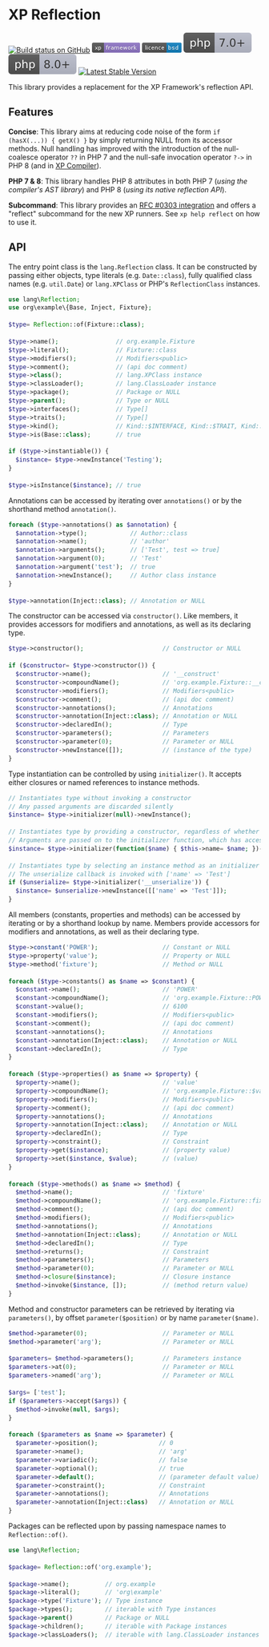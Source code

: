XP Reflection
=============

[![Build status on GitHub](https://github.com/xp-framework/reflection/workflows/Tests/badge.svg)](https://github.com/xp-framework/reflection/actions)
[![XP Framework Module](https://raw.githubusercontent.com/xp-framework/web/master/static/xp-framework-badge.png)](https://github.com/xp-framework/core)
[![BSD Licence](https://raw.githubusercontent.com/xp-framework/web/master/static/licence-bsd.png)](https://github.com/xp-framework/core/blob/master/LICENCE.md)
[![Requires PHP 7.0+](https://raw.githubusercontent.com/xp-framework/web/master/static/php-7_0plus.svg)](http://php.net/)
[![Supports PHP 8.0+](https://raw.githubusercontent.com/xp-framework/web/master/static/php-8_0plus.svg)](http://php.net/)
[![Latest Stable Version](https://poser.pugx.org/xp-framework/reflection/version.png)](https://packagist.org/packages/xp-framework/reflection)

This library provides a replacement for the XP Framework's reflection API.

Features
--------
**Concise**: This library aims at reducing code noise of the form `if (hasX(...)) { getX() }` by simply returning NULL from its accessor methods. Null handling has improved with the introduction of the null-coalesce operator `??` in PHP 7 and the null-safe invocation operator `?->` in PHP 8 (and in [XP Compiler](https://github.com/xp-framework/compiler)).

**PHP 7 & 8**: This library handles PHP 8 attributes in both PHP 7 (*using the compiler's AST library*) and PHP 8 (*using its native reflection API*).

**Subcommand**: This library provides an [RFC #0303 integration](https://github.com/xp-framework/rfc/issues/303) and offers a "reflect" subcommand for the new XP runners. See `xp help reflect` on how to use it.

API
---
The entry point class is the `lang.Reflection` class. It can be constructed by passing either objects, type literals (e.g. `Date::class`), fully qualified class names (e.g. `util.Date`) or `lang.XPClass` or PHP's `ReflectionClass` instances.

```php
use lang\Reflection;
use org\example\{Base, Inject, Fixture};

$type= Reflection::of(Fixture::class);

$type->name();                // org.example.Fixture
$type->literal();             // Fixture::class
$type->modifiers();           // Modifiers<public>
$type->comment();             // (api doc comment)
$type->class();               // lang.XPClass instance
$type->classLoader();         // lang.ClassLoader instance
$type->package();             // Package or NULL
$type->parent();              // Type or NULL
$type->interfaces();          // Type[]
$type->traits();              // Type[]
$type->kind();                // Kind::$INTERFACE, Kind::$TRAIT, Kind::$CLASS, Kind::$ENUM
$type->is(Base::class);       // true

if ($type->instantiable()) {
  $instance= $type->newInstance('Testing');
}

$type->isInstance($instance); // true
```

Annotations can be accessed by iterating over `annotations()` or by the shorthand method `annotation()`.

```php
foreach ($type->annotations() as $annotation) {
  $annotation->type();            // Author::class
  $annotation->name();            // 'author'
  $annotation->arguments();       // ['Test', test => true]
  $annotation->argument(0);       // 'Test'
  $annotation->argument('test');  // true
  $annotation->newInstance();     // Author class instance
}

$type->annotation(Inject::class); // Annotation or NULL
```

The constructor can be accessed via `constructor()`. Like members, it provides accessors for modifiers and annotations, as well as its declaring type.

```php
$type->constructor();                      // Constructor or NULL

if ($constructor= $type->constructor()) {
  $constructor->name();                    // '__construct'
  $constructor->compoundName();            // 'org.example.Fixture::__construct()'
  $constructor->modifiers();               // Modifiers<public>
  $constructor->comment();                 // (api doc comment)
  $constructor->annotations();             // Annotations
  $constructor->annotation(Inject::class); // Annotation or NULL
  $constructor->declaredIn();              // Type
  $constructor->parameters();              // Parameters
  $constructor->parameter(0);              // Parameter or NULL
  $constructor->newInstance([]);           // (instance of the type)
}
```

Type instantiation can be controlled by using `initializer()`. It accepts either closures or named references to instance methods.

```php
// Instantiates type without invoking a constructor
// Any passed arguments are discarded silently
$instance= $type->initializer(null)->newInstance();

// Instantiates type by providing a constructor, regardless of whether one exists or not
// Arguments are passed on to the initializer function, which has access to $this
$instance= $type->initializer(function($name) { $this->name= $name; })->newInstance(['Test']);

// Instantiates type by selecting an instance method as an initializer
// The unserialize callback is invoked with ['name' => 'Test']
if ($unserialize= $type->initializer('__unserialize')) {
  $instance= $unserialize->newInstance([['name' => 'Test']]);
}
```

All members (constants, properties and methods) can be accessed by iterating or by a shorthand lookup by name. Members provide accessors for modifiers and annotations, as well as their declaring type.

```php
$type->constant('POWER');                  // Constant or NULL
$type->property('value');                  // Property or NULL
$type->method('fixture');                  // Method or NULL

foreach ($type->constants() as $name => $constant) {
  $constant->name();                       // 'POWER'
  $constant->compoundName();               // 'org.example.Fixture::POWER'
  $constant->value();                      // 6100
  $constant->modifiers();                  // Modifiers<public>
  $constant->comment();                    // (api doc comment)
  $constant->annotations();                // Annotations
  $constant->annotation(Inject::class);    // Annotation or NULL
  $constant->declaredIn();                 // Type
}

foreach ($type->properties() as $name => $property) {
  $property->name();                       // 'value'
  $property->compoundName();               // 'org.example.Fixture::$value'
  $property->modifiers();                  // Modifiers<public>
  $property->comment();                    // (api doc comment)
  $property->annotations();                // Annotations
  $property->annotation(Inject::class);    // Annotation or NULL
  $property->declaredIn();                 // Type
  $property->constraint();                 // Constraint
  $property->get($instance);               // (property value)
  $property->set($instance, $value);       // (value)
}

foreach ($type->methods() as $name => $method) {
  $method->name();                         // 'fixture'
  $method->compoundName();                 // 'org.example.Fixture::fixture()'
  $method->comment();                      // (api doc comment)
  $method->modifiers();                    // Modifiers<public>
  $method->annotations();                  // Annotations
  $method->annotation(Inject::class);      // Annotation or NULL
  $method->declaredIn();                   // Type
  $method->returns();                      // Constraint
  $method->parameters();                   // Parameters
  $method->parameter(0);                   // Parameter or NULL
  $method->closure($instance);             // Closure instance
  $method->invoke($instance, []);          // (method return value)
}
```

Method and constructor parameters can be retrieved by iterating via `parameters()`, by offset `parameter($position)` or by name `parameter($name)`.

```php
$method->parameter(0);                     // Parameter or NULL
$method->parameter('arg');                 // Parameter or NULL

$parameters= $method->parameters();        // Parameters instance
$parameters->at(0);                        // Parameter or NULL
$parameters->named('arg');                 // Parameter or NULL

$args= ['test'];
if ($parameters->accept($args)) {
  $method->invoke(null, $args);
}

foreach ($parameters as $name => $parameter) {
  $parameter->position();                 // 0
  $parameter->name();                     // 'arg'
  $parameter->variadic();                 // false
  $parameter->optional();                 // true
  $parameter->default();                  // (parameter default value)
  $parameter->constraint();               // Constraint
  $parameter->annotations();              // Annotations
  $parameter->annotation(Inject::class)   // Annotation or NULL
}
```

Packages can be reflected upon by passing namespace names to `Reflection::of()`.

```php
use lang\Reflection;

$package= Reflection::of('org.example');

$package->name();          // org.example
$package->literal();       // 'org\example'
$package->type('Fixture'); // Type instance
$package->types();         // iterable with Type instances
$package->parent()         // Package or NULL
$package->children();      // iterable with Package instances
$package->classLoaders();  // iterable with lang.ClassLoader instances
```
